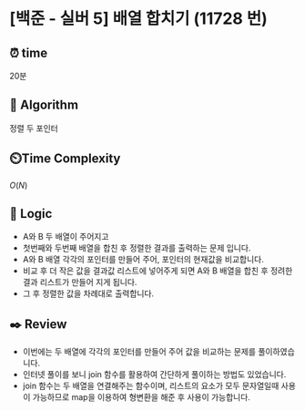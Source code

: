 # [백준 - 실버 5] 배열 합치기 (11728 번)

## ⏰  **time**

20분

## :pushpin: **Algorithm**

정렬
두 포인터

## ⏲️**Time Complexity**

$O(N)$

## :round_pushpin: **Logic**

- A와 B 두 배열이 주어지고
- 첫번째와 두번째 배열을 합친 후 정렬한 결과를 출력하는 문제 입니다.
- A와 B 배열 각각의 포인터를 만들어 주어, 포인터의 현재값을 비교합니다.
- 비교 후 더 작은 값을 결과값 리스트에 넣어주게 되면 A와 B 배열을 합친 후 정려한 결과 리스트가 만들어 지게 됩니다.
- 그 후 정렬한 값을 차례대로 출력합니다.


## :black_nib: **Review**

- 이번에는 두 배열에 각각의 포인터를 만들어 주어 값을 비교하는 문제를 풀이하였습니다.
- 인터넷 풀이를 보니 join 함수를 활용하여 간단하게 풀이하는 방법도 있었습니다.
- join 함수는 두 배열을 연결해주는 함수이며, 리스트의 요소가 모두 문자열일때 사용이 가능하므로 map을 이용하여 형변환을 해준 후 사용이 가능합니다.
